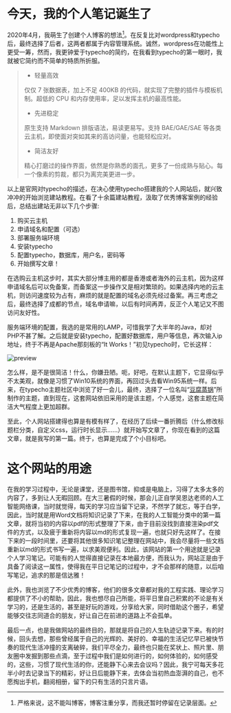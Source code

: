 

# 今天，我的个人笔记诞生了

2020年4月，我萌生了创建个人博客的想法[^博客or笔记]。在反复比对wordpress和typecho后，最终选择了后者，这两者都属于内容管理系统。诚然，wordpress在功能性上更受一筹，然而，我更钟爱于typecho的简约，在我看到typecho的第一眼时，我就被它简约而不简单的特质所折服。

> - 轻量高效
>
> 仅仅 7 张数据表，加上不足 400KB 的代码，就实现了完整的插件与模板机制。超低的 CPU 和内存使用率，足以发挥主机的最高性能。
>
> - 先进稳定
>
> 原生支持 Markdown 排版语法，易读更易写。支持 BAE/GAE/SAE 等各类云主机，即使面对突如其来的高访问量，也能轻松应对。
>
> - 简洁友好
>
> 精心打磨过的操作界面，依然是你熟悉的面孔，更多了一份成熟与贴心。每一个像素的剪裁，都只为离完美更进一步。

以上是官网对typecho的描述，在决心使用typecho搭建我的个人网站后，就兴致冲冲的开始浏览建站教程。在看了十余篇建站教程，汲取了优秀博客案例的经验后，总结出建站无非以下几个步骤:

1. 购买云主机
2. 申请域名和配置（可选）
3. 部署服务端环境
4. 安装typecho
5. 配置typecho，数据库，用户名，密码等
6. 开始撰写文章！

在选购云主机这步时，其实大部分博主用的都是香港或者海外的云主机，因为这样申请域名后可以免备案，而备案这一步操作又是相对繁琐的。如果选择内地的云主机，则访问速度较为占有，麻烦的就是配置的域名必须先经过备案。再三考虑之后，最终选择了成都的节点，域名申请嘛，以后有时间再弄，反正个人笔记又不图访问友好性。

服务端环境的配置，我选的是常用的LAMP，可惜我学了大半年的Java，却对PHP不甚了解。之后就是安装typecho，配置好数据库，用户等信息，再次输入ip地址，终于不再是Apache那刻板的“It Works！”初见typecho时，它长这样：

![preview](https://imagebag.oss-cn-chengdu.aliyuncs.com/img/v2-aeb2f6e5a8dbdd02a1a47efbf168b26b_r.jpg)



怎么样，是不是很简洁！什么，你嫌丑陋。呃，好吧，在默认主题下，它显得似乎不太美观，就像是习惯了Win10系统的界面，再回过头去看Win95系统一样。后来，在typecho主题社区中浏览了好一会儿，最终，选择了一位名叫“[豆腐蒸锅][tntofu]”所制作的主题，直到现在，这套网站依旧采用的是该主题，个人感觉，这套主题在简洁大气程度上更加超群。

至此，个人网站搭建得也算是有模有样了，在经历了后续一番折腾后（什么修改标题栏分类，自定义css，运行时长显示......）就开始写文章了，你现在看到的这篇文章，就是我写的第一篇。终于，也算是完成了个小目标吧。

# 这个网站的用途

在我的学习过程中，无论是课堂，还是图书馆，抑或是电脑上，习得了太多太多的内容了，多到让人无暇回顾。在大三暑假的时候，那会儿正自学吴恩达老师的人工智能网络课，当时就觉得，每天的学习应当留下记录，不然学了就忘，等于白学，因此，当时就是用Word文档将知识记录了下来，在我的人工智能分类中的第一篇文章，就将当初的内容以pdf的形式整理了下来，由于目前没找到直接渲染pdf文件的方式，以及疲于重新将内容以md的形式复现一遍，也就只好先这样了。在接下来的一段时间里，还要将其他很多知识笔记整理在网站中，我会尽量将一些文档重新以md的形式书写一遍，以求美观便利。因此，该网站的第一个用途就是记录个人学习笔记。可能有的人觉得直接记录在本地最方便，而我认为，网站正是由于具备了阅读这一属性，使得我在平日记笔记的过程中，才不会那样的随意，以后咱写笔记，追求的那是信达雅！

此外，我也浏览了不少优秀的博客，他们的很多文章都对我的工程实践、理论学习都提供了不小的帮助，因此，我也想尽自己所能，将平日里自己积累的不论是有关学习的，还是生活的，甚至是好玩的游戏，分享给大家，同时借助这个圈子，希望能够交往志同道合的朋友，好让自己在前进的道路上不会孤单。

最后一点，也是我做网站的最终目的，那就是将自己的人生轨迹记录下来。有的时候，回头去想，那些曾经属于自己的光辉的、美好的、幸福的生活记忆早已被快节奏的现代生活冲撞的支离破碎，我们平尽全力，最终也只能在奖状上、照片里、朋友圈中发掘到那些点滴，至于过程中我们是如何进行的，如何体验的，如何感受的，这些，习惯了现代生活的你，还能静下心来去会议吗？因此，我宁可每天多花半小时去记录当下的精彩，好让日后能静下来，去体会当初热血澎湃的自己，也不愿掏出手机，翻阅相册，留下的只有生活的只言片语。

[tntofu]:https://tntofu.com/

[^博客or笔记]: 严格来说，这不能叫博客，博客注重分享，而我还暂时停留在记录层面。